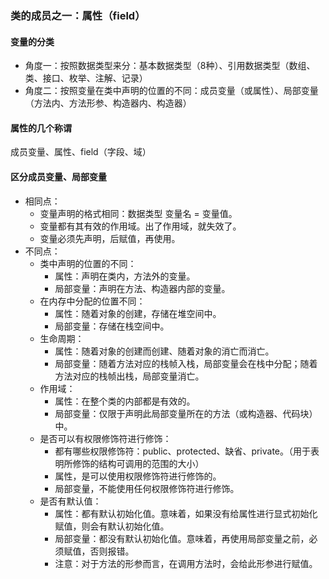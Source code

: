 ### 类的成员之一：属性（field）

#### 变量的分类
* 角度一：按照数据类型来分：基本数据类型（8种）、引用数据类型（数组、类、接口、枚举、注解、记录）
* 角度二：按照变量在类中声明的位置的不同：成员变量（或属性）、局部变量（方法内、方法形参、构造器内、构造器）

#### 属性的几个称谓
成员变量、属性、field（字段、域）

#### 区分成员变量、局部变量
* 相同点：
  * 变量声明的格式相同：数据类型 变量名 = 变量值。
  * 变量都有其有效的作用域。出了作用域，就失效了。
  * 变量必须先声明，后赋值，再使用。
* 不同点：
  * 类中声明的位置的不同：
    * 属性：声明在类内，方法外的变量。
    * 局部变量：声明在方法、构造器内部的变量。
  * 在内存中分配的位置不同：
    * 属性：随着对象的创建，存储在堆空间中。
    * 局部变量：存储在栈空间中。
  * 生命周期：
    * 属性：随着对象的创建而创建、随着对象的消亡而消亡。
    * 局部变量：随着方法对应的栈帧入栈，局部变量会在栈中分配；随着方法对应的栈帧出栈，局部变量消亡。
  * 作用域：
    * 属性：在整个类的内部都是有效的。
    * 局部变量：仅限于声明此局部变量所在的方法（或构造器、代码块）中。
  * 是否可以有权限修饰符进行修饰：
    * 都有哪些权限修饰符：public、protected、缺省、private。（用于表明所修饰的结构可调用的范围的大小）
    * 属性，是可以使用权限修饰符进行修饰的。
    * 局部变量，不能使用任何权限修饰符进行修饰。
  * 是否有默认值：
    * 属性：都有默认初始化值。意味着，如果没有给属性进行显式初始化赋值，则会有默认初始化值。
    * 局部变量：都没有默认初始化值。意味着，再使用局部变量之前，必须赋值，否则报错。
    * 注意：对于方法的形参而言，在调用方法时，会给此形参进行赋值。